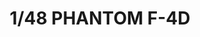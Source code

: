 ---
layout: product
title: "1/48 PHANTOM F-4D"
price: "11500" 
desc: "Plastična maketa"
img_path: "/assets/img/VOLKSWS4807.webp"
brand: "ZOUKEI-MURA"
available: false
special_offer: false
new: true
soon: false
cat: "010000"
subcat: "014100"
subsubcat: "00"
sifra: "VOLKSWS4807"
popular: false
spec: false
---